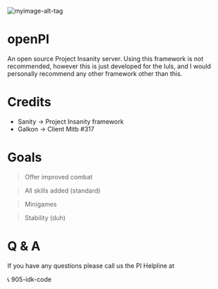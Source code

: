 ![myimage-alt-tag](http://i.imgur.com/8KOhuYR.png)

# openPI
An open source Project Insanity server. Using this framework is not recommended, however this is just developed for the luls, and I would personally recommend any other framework other than this.

# Credits
- Sanity -> Project Insanity framework
- Galkon -> Client Mitb #317

# Goals
> Offer improved combat

> All skills added (standard)

> Minigames

> Stability (duh)

# Q & A
If you have any questions please call us the PI Helpline at

:telephone_receiver: 905-idk-code
